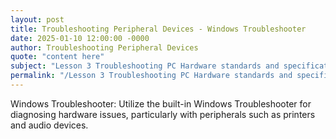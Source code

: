 ```yaml
---
layout: post
title: Troubleshooting Peripheral Devices - Windows Troubleshooter
date: 2025-01-10 12:00:00 -0000
author: Troubleshooting Peripheral Devices
quote: "content here"
subject: "Lesson 3 Troubleshooting PC Hardware standards and specifications"
permalink: "/Lesson 3 Troubleshooting PC Hardware standards and specifications/Troubleshooting Peripheral Devices/Troubleshooting Peripheral Devices - Windows Troubleshooter"
---
```


Windows Troubleshooter: Utilize the built-in Windows Troubleshooter for diagnosing hardware issues, particularly with peripherals such as printers and audio devices.
